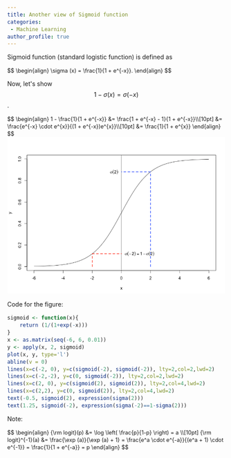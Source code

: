 ```yaml
---
title: Another view of Sigmoid function 
categories:
 - Machine Learning
author_profile: true
---
```


Sigmoid function (standard logistic function) is defined as

<span style="font-size:0.9em; line-height:0%">
$$
\begin{align}
\sigma (x) = \frac{1}{1 + e^{-x}}.
\end{align}
$$
</span>

Now, let's show $$ 1- \sigma (x) = \sigma(-x)$$.

<span style="font-size:0.9em; line-height:0%">
$$
\begin{align}
1 - \frac{1}{1 + e^{-x}} &= \frac{1 + e^{-x} - 1}{1 + e^{-x}}\\[10pt]
												 &= \frac{e^{-x} \cdot e^{x}}{(1 + e^{-x})e^{x}}\\[10pt]
												 &= \frac{1}{1 + e^{x}}
\end{align}
$$
</span>

<img src="/assets/images/posts/sigmoid_another_view.png" width="560">

Code for the figure:
```r
sigmoid <- function(x){
	return (1/(1+exp(-x)))
}
x <- as.matrix(seq(-6, 6, 0.01))
y <- apply(x, 2, sigmoid)
plot(x, y, type='l')
abline(v = 0)
lines(x=c(-2, 0), y=c(sigmoid(-2), sigmoid(-2)), lty=2,col=2,lwd=2)
lines(x=c(-2,-2), y=c(0, sigmoid(-2)), lty=2,col=2,lwd=2)
lines(x=c(2, 0), y=c(sigmoid(2), sigmoid(2)), lty=2,col=4,lwd=2)
lines(x=c(2,2), y=c(0, sigmoid(2)), lty=2,col=4,lwd=2)
text(-0.5, sigmoid(2), expression(sigma(2)))
text(1.25, sigmoid(-2), expression(sigma(-2)==1-sigma(2)))
```

Note:

<span style="font-size:0.9em; line-height:0%">
$$
\begin{align}
{\rm logit}(p) &= \log \left( \frac{p}{1-p} \right) = a \\[10pt]
{\rm logit}^{-1}(a) &= \frac{\exp (a)}{\exp (a) + 1} = \frac{e^a \cdot e^{-a}}{(e^a + 1) \cdot e^{-1}} = \frac{1}{1 + e^{-a}} = p
\end{align}
$$
</span>
